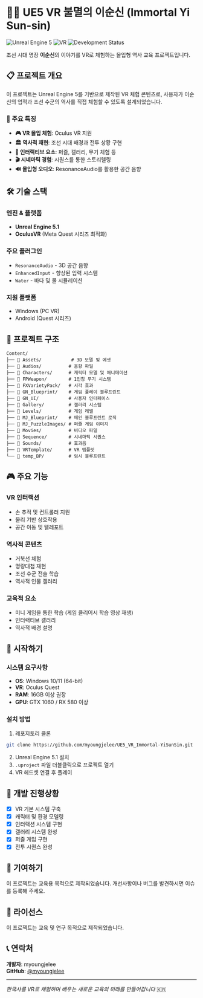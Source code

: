 # 🏴‍☠️ UE5 VR 불멸의 이순신 (Immortal Yi Sun-sin)

![Unreal Engine 5](https://img.shields.io/badge/Unreal%20Engine-5.1-blue.svg?style=flat-square&logo=unreal-engine)
![VR](https://img.shields.io/badge/Platform-VR-red.svg?style=flat-square)
![Development Status](https://img.shields.io/badge/Status-Development-yellow.svg?style=flat-square)

조선 시대 명장 **이순신**의 이야기를 VR로 체험하는 몰입형 역사 교육 프로젝트입니다.

## 📋 프로젝트 개요

이 프로젝트는 Unreal Engine 5를 기반으로 제작된 VR 체험 콘텐츠로, 사용자가 이순신의 업적과 조선 수군의 역사를 직접 체험할 수 있도록 설계되었습니다.

### 🎯 주요 특징

- **🎮 VR 몰입 체험**: Oculus VR 지원
- **🏛️ 역사적 재현**: 조선 시대 배경과 전투 상황 구현
- **🧩 인터랙티브 요소**: 퍼즐, 갤러리, 무기 체험 등
- **🎬 시네마틱 경험**: 시퀀스를 통한 스토리텔링
- **🔊 몰입형 오디오**: ResonanceAudio를 활용한 공간 음향

## 🛠️ 기술 스택

### 엔진 & 플랫폼

- **Unreal Engine 5.1**
- **OculusVR** (Meta Quest 시리즈 최적화)

### 주요 플러그인

- `ResonanceAudio` - 3D 공간 음향
- `EnhancedInput` - 향상된 입력 시스템
- `Water` - 바다 및 물 시뮬레이션

### 지원 플랫폼

- Windows (PC VR)
- Android (Quest 시리즈)

## 📁 프로젝트 구조

```
Content/
├── 📂 Assets/           # 3D 모델 및 에셋
├── 📂 Audios/          # 음향 파일
├── 📂 Characters/      # 캐릭터 모델 및 애니메이션
├── 📂 FPWeapon/        # 1인칭 무기 시스템
├── 📂 FXVarietyPack/   # 시각 효과
├── 📂 GN_Blueprint/    # 게임 플레이 블루프린트
├── 📂 GN_UI/           # 사용자 인터페이스
├── 📂 Gallery/         # 갤러리 시스템
├── 📂 Levels/          # 게임 레벨
├── 📂 MJ_Blueprint/    # 메인 블루프린트 로직
├── 📂 MJ_PuzzleImages/ # 퍼즐 게임 이미지
├── 📂 Movies/          # 비디오 파일
├── 📂 Sequence/        # 시네마틱 시퀀스
├── 📂 Sounds/          # 효과음
├── 📂 VRTemplate/      # VR 템플릿
└── 📂 temp_BP/         # 임시 블루프린트
```

## 🎮 주요 기능

### VR 인터랙션

- 손 추적 및 컨트롤러 지원
- 물리 기반 상호작용
- 공간 이동 및 텔레포트

### 역사적 콘텐츠

- 거북선 체험
- 명량대첩 재현
- 조선 수군 전술 학습
- 역사적 인물 갤러리

### 교육적 요소

- 미니 게임을 통한 학습 (게임 클리어시 학습 영상 재생)
- 인터랙티브 갤러리
- 역사적 배경 설명

## 🚀 시작하기

### 시스템 요구사항

- **OS**: Windows 10/11 (64-bit)
- **VR**: Oculus Quest
- **RAM**: 16GB 이상 권장
- **GPU**: GTX 1060 / RX 580 이상

### 설치 방법

1. 레포지토리 클론

```bash
git clone https://github.com/myoungjelee/UE5_VR_Immortal-YiSunSin.git
```

2. Unreal Engine 5.1 설치
3. `.uproject` 파일 더블클릭으로 프로젝트 열기
4. VR 헤드셋 연결 후 플레이

## 🎯 개발 진행상황

- [x] VR 기본 시스템 구축
- [x] 캐릭터 및 환경 모델링
- [x] 인터랙션 시스템 구현
- [x] 갤러리 시스템 완성
- [x] 퍼즐 게임 구현
- [x] 전투 시퀀스 완성

## 🤝 기여하기

이 프로젝트는 교육용 목적으로 제작되었습니다. 개선사항이나 버그를 발견하시면 이슈를 등록해 주세요.

## 📄 라이선스

이 프로젝트는 교육 및 연구 목적으로 제작되었습니다.

## 📞 연락처

**개발자**: myoungjelee  
**GitHub**: [@myoungjelee](https://github.com/myoungjelee)

---

_한국사를 VR로 체험하며 배우는 새로운 교육의 미래를 만들어갑니다_ 🇰🇷
